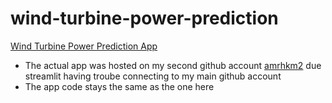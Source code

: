# wind-turbine-power-prediction

[Wind Turbine Power Prediction App](https://wind-turbine-power-prediction.streamlit.app/)

- The actual app was hosted on my second github account [amrhkm2](https://github.com/amrkm2/wind-turbine-project) due streamlit having troube connecting to my main github account
- The app code stays the same as the one here